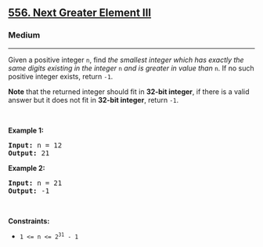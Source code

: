 <h2><a href="https://leetcode.com/problems/next-greater-element-iii/">556. Next Greater Element III</a></h2><h3>Medium</h3><hr><div style="user-select: auto;"><p style="user-select: auto;">Given a positive integer <code style="user-select: auto;">n</code>, find <em style="user-select: auto;">the smallest integer which has exactly the same digits existing in the integer</em> <code style="user-select: auto;">n</code> <em style="user-select: auto;">and is greater in value than</em> <code style="user-select: auto;">n</code>. If no such positive integer exists, return <code style="user-select: auto;">-1</code>.</p>

<p style="user-select: auto;"><strong style="user-select: auto;">Note</strong> that the returned integer should fit in <strong style="user-select: auto;">32-bit integer</strong>, if there is a valid answer but it does not fit in <strong style="user-select: auto;">32-bit integer</strong>, return <code style="user-select: auto;">-1</code>.</p>

<p style="user-select: auto;">&nbsp;</p>
<p style="user-select: auto;"><strong style="user-select: auto;">Example 1:</strong></p>
<pre style="user-select: auto;"><strong style="user-select: auto;">Input:</strong> n = 12
<strong style="user-select: auto;">Output:</strong> 21
</pre><p style="user-select: auto;"><strong style="user-select: auto;">Example 2:</strong></p>
<pre style="user-select: auto;"><strong style="user-select: auto;">Input:</strong> n = 21
<strong style="user-select: auto;">Output:</strong> -1
</pre>
<p style="user-select: auto;">&nbsp;</p>
<p style="user-select: auto;"><strong style="user-select: auto;">Constraints:</strong></p>

<ul style="user-select: auto;">
	<li style="user-select: auto;"><code style="user-select: auto;">1 &lt;= n &lt;= 2<sup style="user-select: auto;">31</sup> - 1</code></li>
</ul>
</div>